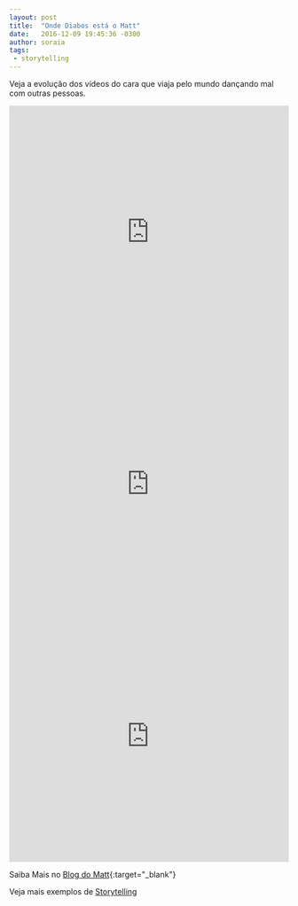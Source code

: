 ```yaml
---
layout: post
title:  "Onde Diabos está o Matt"
date:   2016-12-09 19:45:36 -0300
author: soraia
tags: 
 - storytelling
---
```

Veja a evolução dos vídeos do cara que viaja pelo mundo dançando mal com outras pessoas.

<iframe 
  width="100%" 
  height="455" 
  src="http://www.youtube.com/embed/zlfKdbWwruY" 
  frameborder="0" 
  allowfullscreen>
</iframe>


<iframe 
  width="100%" 
  height="455" 
  src="http://www.youtube.com/embed/Pwe-pA6TaZk" 
  frameborder="0" 
  allowfullscreen>
</iframe>


<iframe 
  width="100%" 
  height="455" 
  src="http://www.youtube.com/embed/h66uRM25vXM" 
  frameborder="0" 
  allowfullscreen>
</iframe>

Saiba Mais no [Blog do Matt](http://www.wheretheheckismatt.com/){:target="_blank"}

Veja mais exemplos de [Storytelling](uma-aula-de-storytelling)
